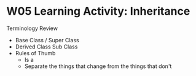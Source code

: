 # W05 Learning Activity: Inheritance

Terminology Review
- Base Class / Super Class
- Derived Class  Sub Class
- Rules of Thumb
    - Is a
    - Separate the things that change from the things that don't
